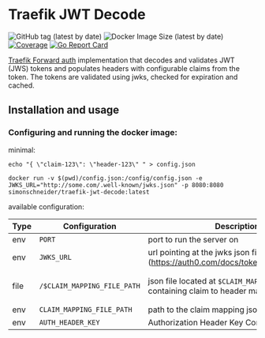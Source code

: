 # Traefik JWT Decode

![GitHub tag (latest by date)](https://img.shields.io/github/v/tag/SimonSchneider/traefik-jwt-decode)
![Docker Image Size (latest by date)](https://img.shields.io/docker/image-size/simonschneider/traefik-jwt-decode)
[![Coverage](http://gocover.io/_badge/github.com/SimonSchneider/traefik-jwt-decode/decoder)](http://gocover.io/github.com/SimonSchneider/traefik-jwt-decode/decoder)
[![Go Report Card](https://goreportcard.com/badge/github.com/SimonSchneider/traefik-jwt-decode)](https://goreportcard.com/report/github.com/SimonSchneider/traefik-jwt-decode)

[Traefik Forward auth](https://docs.traefik.io/middlewares/forwardauth/) implementation that decodes and validates JWT (JWS) tokens and populates headers with configurable claims from the token.
The tokens are validated using jwks, checked for expiration and cached.

## Installation and usage

### Configuring and running the docker image:

minimal:

```
echo "{ \"claim-123\": \"header-123\" " > config.json

docker run -v $(pwd)/config.json:/config/config.json -e JWKS_URL="http://some.com/.well-known/jwks.json" -p 8080:8080 simonschneider/traefik-jwt-decode:latest
```

available configuration:

| Type | Configuration               | Description                                                                        | Example                                                      | Default         |
| ---- | --------------------------- | ---------------------------------------------------------------------------------- | ------------------------------------------------------------ | --------------- |
| env  | `PORT`                      | port to run the server on                                                          | `8080`                                                       | `8080`          |
| env  | `JWKS_URL`                  | url pointing at the jwks json file (https://auth0.com/docs/tokens/concepts/jwks)   | http://some.com/.well-known/jwks.json                        | Required        |
| file | `/$CLAIM_MAPPING_FILE_PATH` | json file located at `$CLAIM_MAPPING_FILE_PATH` containing claim to header mapping | `{"claimKey-1": "headerKey-1", "claimKey-2": "headerKey-2"}` | Required        |
| env  | `CLAIM_MAPPING_FILE_PATH`   | path to the claim mapping json file                                                | `config.json`                                                | `config.json`   |
| env  | `AUTH_HEADER_KEY`           | Authorization Header Key Containing the token                                      | `Authorization`                                              | `Authorization` |
